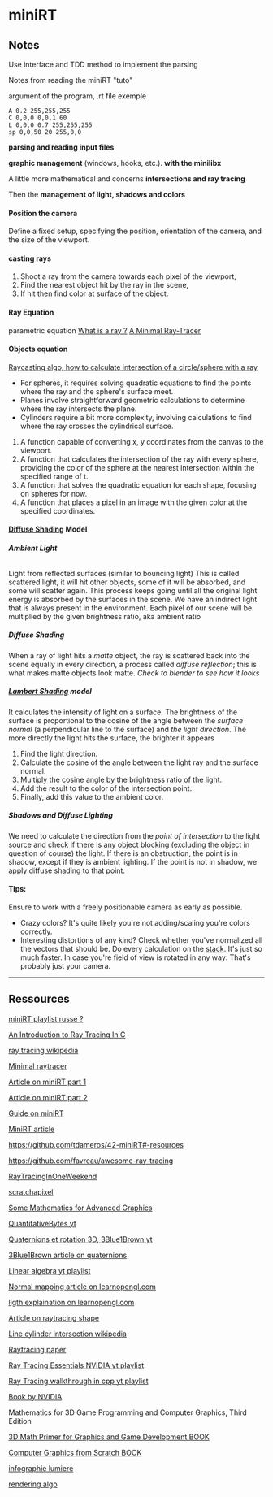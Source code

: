 # miniRT

## Notes

Use interface and TDD method to implement the parsing


Notes from reading the miniRT "tuto"

argument of the program, .rt file exemple
```
A 0.2 255,255,255
C 0,0,0 0,0,1 60
L 0,0,0 0.7 255,255,255
sp 0,0,50 20 255,0,0
```

**parsing and reading input files**

**graphic management** (windows, hooks, etc.). **with the minilibx**

A little more mathematical and concerns **intersections and ray tracing**

Then the **management of light, shadows and colors**


#### **Position the camera**
Define a fixed setup, specifying the position, orientation of the camera, and the size of the viewport.

#### **casting rays**
1. Shoot a ray from the camera towards each pixel of the viewport,
2. Find the nearest object hit by the ray in the scene,
3. If hit then find color at surface of the object.

#### **Ray Equation**
parametric equation
[What is a ray ?](https://link.springer.com/content/pdf/10.1007/978-1-4842-4427-2_2)
[A Minimal Ray-Tracer](https://www.scratchapixel.com/lessons/3d-basic-rendering/minimal-ray-tracer-rendering-simple-shapes/ray-sphere-intersection.html)

#### **Objects equation**
[Raycasting algo, how to calculate intersection of a circle/sphere with a ray](https://www.youtube.com/watch?v=ebzlMOw79Yw)

- For spheres, it requires solving quadratic equations to find the points where the ray and the sphere's surface meet.
- Planes involve straightforward geometric calculations to determine where the ray intersects the plane.
- Cylinders require a bit more complexity, involving calculations to find where the ray crosses the cylindrical surface.

1. A function capable of converting x, y coordinates from the canvas to the viewport.
2. A function that calculates the intersection of the ray with every sphere, providing the color of the sphere at the nearest intersection within the specified range of t.
3. A function that solves the quadratic equation for each shape, focusing on spheres for now.
4. A function that places a pixel in an image with the given color at the specified coordinates.

#### **[Diffuse Shading](https://www.scratchapixel.com/lessons/3d-basic-rendering/introduction-to-shading/diffuse-lambertian-shading.html) Model**
###### **Ambient Light**
Light from reflected surfaces (similar to bouncing light)
This is called scattered light, it will hit other objects, some of it will be absorbed, and some will scatter again. This process keeps going until all the original light energy is absorbed by the surfaces in the scene.
We have an indirect light that is always present in the environment.
Each pixel of our scene will be multiplied by the given brightness ratio, aka ambient ratio
##### **Diffuse Shading**
When a ray of light hits a _matte_ object, the ray is scattered back into the scene equally in every direction, a process called _diffuse reflection_; this is what makes matte objects look matte. *Check to blender to see how it looks*
##### **[Lambert Shading](https://en.wikipedia.org/wiki/Lambertian_reflectance) model**
It calculates the intensity of light on a surface. The brightness of the surface is proportional to the cosine of the angle between the _surface normal_ (a perpendicular line to the surface) and _the light direction_.
The more directly the light hits the surface, the brighter it appears
1. Find the light direction.
2. Calculate the cosine of the angle between the light ray and the surface normal.
3. Multiply the cosine angle by the brightness ratio of the light.
4. Add the result to the color of the intersection point.
5. Finally, add this value to the ambient color.

##### **Shadows and Diffuse Lighting**
We need to calculate the direction from the *point of intersection* to the light source and check if there is any object blocking (excluding the object in question of course) the light. If there is an obstruction, the point is in shadow, except if they is ambient lighting.
If the point is not in shadow, we apply diffuse shading to that point.


#### Tips:
Ensure to work with a freely positionable camera as early as possible.
- Crazy colors? It's quite likely you're not adding/scaling you're colors correctly.
- Interesting distortions of any kind? Check whether you've normalized all the vectors that should be.
Do every calculation on the [stack](https://orkhanhuseyn.medium.com/what-are-stack-based-calculators-cf2dbe249264). It's just so much faster.
In case you're field of view is rotated in any way: That's probably just your camera.

---

## Ressources

[miniRT playlist russe ?](https://youtu.be/E6e_hQ5LQDE?feature=shared)

[An Introduction to Ray Tracing In C](https://www.jakobmaier.at/posts/raytracing/#top)

[ray tracing wikipedia](https://en.wikipedia.org/wiki/Ray_tracing_(graphics))

[Minimal raytracer](https://medium.com/swlh/a-minimal-raytracer-for-you-to-mess-with-and-learn-from-4502115519cc)


[Article on miniRT part 1](https://medium.com/@iremoztimur07/building-a-minirt-42-project-part-1-ae7a00aebdb9)

[Article on miniRT part 2](https://medium.com/@iremoztimur07/minirt-shading-algorithms-part-2-6c46e6d81fbd)

[Guide on miniRT](https://42-cursus.gitbook.io/guide/rank-04/minirt)

[MiniRT article](https://haglobah.github.io/Mastering-42/holy_graph/miniRT.html)


https://github.com/tdameros/42-miniRT#-resources

https://github.com/favreau/awesome-ray-tracing


[RayTracingInOneWeekend](https://raytracing.github.io/books/RayTracingInOneWeekend.html)

[scratchapixel](https://www.scratchapixel.com/index.html)

[Some Mathematics for Advanced Graphics](https://www.cl.cam.ac.uk/teaching/1999/AGraphHCI/SMAG/node1.html)


[QuantitativeBytes yt](https://www.youtube.com/@QuantitativeBytes)

[Quaternions et rotation 3D, 3Blue1Brown yt](https://www.youtube.com/watch?v=zjMuIxRvygQ)

[3Blue1Brown article on quaternions](https://eater.net/quaternions)

[Linear algebra yt playlist](https://www.youtube.com/playlist?list=PLZHQObOWTQDPD3MizzM2xVFitgF8hE_ab)


[Normal mapping article on learnopengl.com](https://learnopengl.com/Advanced-Lighting/Normal-Mapping)

[ligth explaination on learnopengl.com](https://learnopengl.com/Lighting/Basic-Lighting)

[Article on raytracing shape](https://hugi.scene.org/online/hugi24/coding%20graphics%20chris%20dragan%20raytracing%20shapes.htm)

[Line cylinder intersection wikipedia](https://en.m.wikipedia.org/wiki/Line-cylinder_intersection)


[Raytracing paper](https://www.doc.ic.ac.uk/~dfg/graphics/graphics2008/GraphicsLecture09.pdf)


[Ray Tracing Essentials NVIDIA yt playlist](https://www.youtube.com/watch?v=gBPNO6ruevk&list=PL5B692fm6--sgm8Uiava0IIvUojjFOCSR)


[Ray Tracing walkthrough in cpp yt playlist](https://www.youtube.com/watch?v=lXlXqUEEJ94&list=PLlrATfBNZ98edc5GshdBtREv5asFW3yXl&index=7)


[Book by NVIDIA](https://www.realtimerendering.com/raytracinggems/)

Mathematics for 3D Game Programming and Computer Graphics, Third Edition

[3D Math Primer for Graphics and Game Development BOOK](https://gamemath.com/book/intro.html)

[Computer Graphics from Scratch BOOK](https://www.gabrielgambetta.com/computer-graphics-from-scratch/)

[infographie lumiere](http://nicolas.janey.free.fr/Physique/Physique.htm)

[rendering algo](https://www.aortiz.me/2018/12/21/CG.html)
